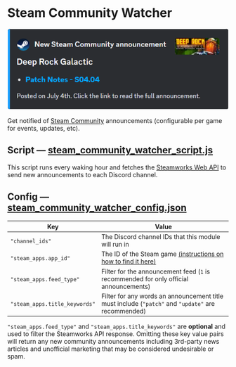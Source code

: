 # Steam Community Watcher

![Image preview](../assets/documentation/steam_community_watcher.png)

Get notified of [Steam Community](https://steamcommunity.com/) announcements (configurable per game for events, updates, etc).

## Script — [steam_community_watcher_script.js](steam_community_watcher_script.js)

This script runs every waking hour and fetches the [Steamworks Web API](https://partner.steamgames.com/doc/webapi_overview) to send new announcements to each Discord channel.

## Config — [steam_community_watcher_config.json](steam_community_watcher_config.json)

| Key                           | Value                                                                                                                                                        |
| ----------------------------- | ------------------------------------------------------------------------------------------------------------------------------------------------------------ |
| `"channel_ids"`               | The Discord channel IDs that this module will run in                                                                                                         |
| `"steam_apps.app_id"`         | The ID of the Steam game [(instructions on how to find it here)](https://gaming.stackexchange.com/questions/149837/how-do-i-find-the-id-for-a-game-on-steam) |
| `"steam_apps.feed_type"`      | Filter for the announcement feed (`1` is recommended for only official announcements)                                                                        |
| `"steam_apps.title_keywords"` | Filter for any words an announcement title must include (`"patch"` and `"update"` are recommended)                                                           |

`"steam_apps.feed_type"` and `"steam_apps.title_keywords"` are **optional** and used to filter the Steamworks API response. Omitting these key value pairs will return any new community announcements including 3rd-party news articles and unofficial marketing that may be considered undesirable or spam.
